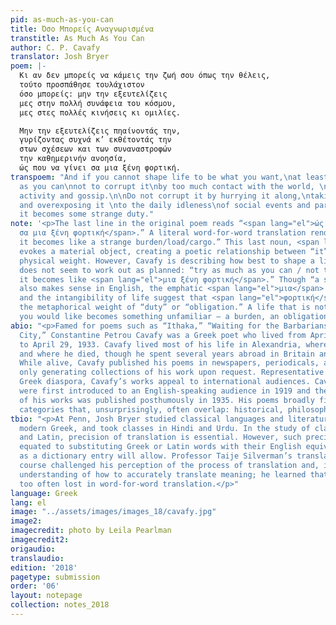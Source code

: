 ```yaml
---
pid: as-much-as-you-can
title: Όσο Mπορείς Αναγνωρισμένα
transtitle: As Much As You Can
author: C. P. Cavafy
translator: Josh Bryer
poem: |-
  Κι αν δεν μπορείς να κάμεις την ζωή σου όπως την θέλεις,
  τούτο προσπάθησε τουλάχιστον
  όσο μπορείς: μην την εξευτελίζεις
  μες στην πολλή συνάφεια του κόσμου,
  μες στες πολλές κινήσεις κι ομιλίες.

  Μην την εξευτελίζεις πηαίνοντάς την,
  γυρίζοντας συχνά κ’ εκθέτοντάς την
  στων σχέσεων και των συναναστροφών
  την καθημερινήν ανοησία,
  ώς που να γίνει σα μια ξένη φορτική.
transpoem: "And if you cannot shape life to be what you want,\nat least try as much
  as you can\nnot to corrupt it\nby too much contact with the world, \nby too much
  activity and gossip.\n\nDo not corrupt it by hurrying it along,\ntaking it around
  and overexposing it \nto the daily idleness\nof social events and parties,\nuntil
  it becomes some strange duty."
note: '<p>The last line in the original poem reads “<span lang="el">ώς που να γίνει
  σα μια ξένη φορτική</span>.” A literal word-for-word translation renders “until
  it becomes like a strange burden/load/cargo.” This last noun, <span lang="el">φορτική</span>,
  evokes a material object, creating a poetic relationship between “it” (life) and
  physical weight. However, Cavafy is describing how best to shape a life that just
  does not seem to work out as planned: “try as much as you can / not to corrupt it…until
  it becomes like <span lang="el">μια ξένη φορτική</span>.” Though “a strange burden”
  also makes sense in English, the emphatic <span lang="el">μια</span> (“one,” “a)”
  and the intangibility of life suggest that <span lang="el">φορτική</span> carries
  the metaphorical weight of “duty” or “obligation.” A life that is not shaped as
  you would like becomes something unfamiliar — a burden, an obligation and duty.</p>'
abio: "<p>Famed for poems such as “Ithaka,” “Waiting for the Barbarians,” and “The
  City,” Constantine Petrou Cavafy was a Greek poet who lived from April 29, 1863,
  to April 29, 1933. Cavafy lived most of his life in Alexandria, where he was born
  and where he died, though he spent several years abroad in Britain and Constantinople.
  While alive, Cavafy published his poems in newspapers, periodicals, and annuals,
  only generating collections of his work upon request. Representative of the cosmopolitan
  Greek diaspora, Cavafy’s works appeal to international audiences. Cavafy’s works
  were first introduced to an English-speaking audience in 1919 and the first volume
  of his works was published posthumously in 1935. His poems broadly fit in three
  categories that, unsurprisingly, often overlap: historical, philosophical, and sensual.</p>"
tbio: "<p>At Penn, Josh Bryer studied classical languages and literature, learned
  modern Greek, and took classes in Hindi and Urdu. In the study of classical Greek
  and Latin, precision of translation is essential. However, such precision is often
  equated to substituting Greek or Latin words with their English equivalents as much
  as a dictionary entry will allow. Professor Taije Silverman’s translation of poetry
  course challenged his perception of the process of translation and, in turn, his
  understanding of how to accurately translate meaning; he learned that meaning is
  too often lost in word-for-word translation.</p>"
language: Greek
lang: el
image: "../assets/images/images_18/cavafy.jpg"
image2:
imagecredit: photo by Leila Pearlman
imagecredit2:
origaudio:
translaudio:
edition: '2018'
pagetype: submission
order: '06'
layout: notepage
collection: notes_2018
---
```


